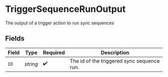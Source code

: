 # TriggerSequenceRunOutput

The output of a trigger action to run sync sequences


## Fields

| Field                                      | Type                                       | Required                                   | Description                                |
| ------------------------------------------ | ------------------------------------------ | ------------------------------------------ | ------------------------------------------ |
| `ID`                                       | *string*                                   | :heavy_check_mark:                         | The id of the triggered sync sequence run. |